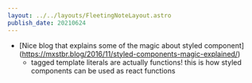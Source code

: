 ```yaml
---
layout: ../../layouts/FleetingNoteLayout.astro
publish_date: 20210624
---
```


- [Nice blog that explains some of the magic about styled component] (https://mxstbr.blog/2016/11/styled-components-magic-explained/)
  - tagged template literals are actually functions! this is how styled components can be used as react functions
